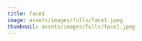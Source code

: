 ```yaml
---
title: face1
image: assets/images/fulls/face1.jpeg
thumbnail: assets/images/fulls/face1.jpeg
---
```

